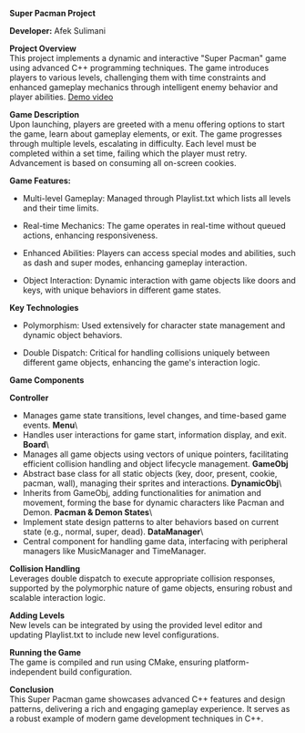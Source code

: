 **Super Pacman Project**

**Developer:** Afek Sulimani

**Project Overview**\
This project implements a dynamic and interactive "Super Pacman" game using advanced C++ programming techniques.
The game introduces players to various levels,
 challenging them with time constraints and enhanced gameplay mechanics through intelligent enemy behavior and player abilities.
[Demo video](https://github.com/user-attachments/assets/1917c1f4-1779-4b25-a22f-6face5e39c55)

**Game Description**\
Upon launching, players are greeted with a menu offering options to start the game, learn about gameplay elements, or exit.
The game progresses through multiple levels, escalating in difficulty.
Each level must be completed within a set time, failing which the player must retry.
Advancement is based on consuming all on-screen cookies.

**Game Features:**
-	Multi-level Gameplay: Managed through Playlist.txt which lists all levels and their time limits.

-	Real-time Mechanics: The game operates in real-time without queued actions, enhancing responsiveness.

-	Enhanced Abilities: Players can access special modes and abilities, such as dash and super modes, enhancing gameplay interaction.

-	Object Interaction: Dynamic interaction with game objects like doors and keys, with unique behaviors in different game states.

**Key Technologies**

-	Polymorphism: Used extensively for character state management and dynamic object behaviors.

-	Double Dispatch: Critical for handling collisions uniquely between different game objects, enhancing the game's interaction logic.

****Game Components****

**Controller**
-	Manages game state transitions, level changes, and time-based game events.
**Menu**\
-	Handles user interactions for game start, information display, and exit.
**Board**\
-	Manages all game objects using vectors of unique pointers, facilitating efficient collision handling and object lifecycle management.
**GameObj**
-	Abstract base class for all static objects (key, door, present, cookie, pacman, wall), managing their sprites and interactions.
**DynamicObj**\
-	Inherits from GameObj, adding functionalities for animation and movement, forming the base for dynamic characters like Pacman and Demon.
**Pacman & Demon States**\
-	Implement state design patterns to alter behaviors based on current state (e.g., normal, super, dead).
**DataManager**\
-	Central component for handling game data, interfacing with peripheral managers like MusicManager and TimeManager.

**Collision Handling**\
Leverages double dispatch to execute appropriate collision responses, supported by the polymorphic nature of game objects, ensuring robust and scalable interaction logic.

**Adding Levels**\
New levels can be integrated by using the provided level editor and updating Playlist.txt to include new level configurations.

**Running the Game**\
The game is compiled and run using CMake, ensuring platform-independent build configuration.

**Conclusion**\
This Super Pacman game showcases advanced C++ features and design patterns, delivering a rich and engaging gameplay experience.
It serves as a robust example of modern game development techniques in C++.

